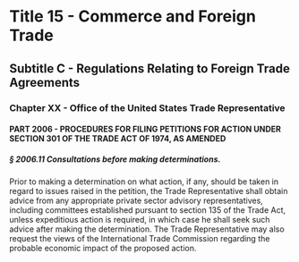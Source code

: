 
# Title 15 - Commerce and Foreign Trade
## Subtitle C - Regulations Relating to Foreign Trade Agreements
### Chapter XX - Office of the United States Trade Representative
#### PART 2006 - PROCEDURES FOR FILING PETITIONS FOR ACTION UNDER SECTION 301 OF THE TRADE ACT OF 1974, AS AMENDED
##### § 2006.11 Consultations before making determinations.

Prior to making a determination on what action, if any, should be taken in regard to issues raised in the petition, the Trade Representative shall obtain advice from any appropriate private sector advisory representatives, including committees established pursuant to section 135 of the Trade Act, unless expeditious action is required, in which case he shall seek such advice after making the determination. The Trade Representative may also request the views of the International Trade Commission regarding the probable economic impact of the proposed action.
